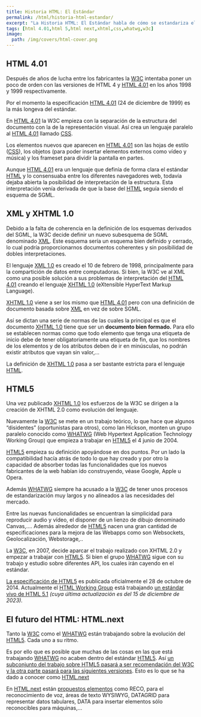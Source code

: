 ```yaml
---
title: Historia HTML: El Estándar
permalink: /html/historia-html-estandar/
excerpt: "La Historia HTML: El Estándar habla de cómo se estandariza el desarrollo de HTML con HTML 4.01 y HTML 5. Así de cómo es el futuro que nos espera."
tags: [html 4.01,html 5,html next,xhtml,css,whatwg,w3c]
image:
  path: /img/covers/html-cover.png
---
```


## HTML 4.01


Después de años de lucha entre los fabricantes la [W3C](https://w3.org/) intentaba poner un poco de orden con las versiones de HTML 4 y [HTML 4.01](http://www.w3.org/TR/REC-html40/) en los años 1998 y 1999 respectivamente.


Por el momento la especificación [HTML 4.01](http://www.w3.org/TR/REC-html40/) (24 de diciembre de 1999) es la más longeva del estándar.


En [HTML 4.01](http://www.w3.org/TR/REC-html40/) la W3C empieza con la separación de la estructura del documento con la de la representación visual. Así crea un lenguaje paralelo al [HTML 4.01](http://www.w3.org/TR/REC-html40/) llamado [CSS](http://www.manualweb.net/tutorial-css/).


Los elementos nuevos que aparecen en [HTML 4.01](http://www.w3.org/TR/REC-html40/) son las hojas de estilo ([CSS](http://www.manualweb.net/tutorial-css/)), los objetos (para poder insertar elementos externos como vídeo y música) y los frameset para dividir la pantalla en partes.


Aunque [HTML 4.01](http://www.w3.org/TR/REC-html40/) era un lenguaje que definía de forma clara el estándar [HTML](http://www.manualweb.net/tutorial-html/) y lo consensuaba entre los diferentes navegadores web, todavía dejaba abierta la posibilidad de interpretación de la estructura. Esta interpretación venía derivada de que la base del [HTML](http://www.manualweb.net/tutorial-html/) seguía siendo el esquema de SGML.


## XML y XHTML 1.0


Debido a la falta de coherencia en la definición de los esquemas derivados del SGML, la W3C decide definir un nuevo subesquema de SGML denominado [XML](http://www.manualweb.net/tutorial-xml/). Este esquema sería un esquema bien definido y cerrado, lo cual podría proporcionarnos documentos coherentes y sin posibilidad de dobles interpretaciones.


El lenguaje [XML 1.0](http://www.w3.org/TR/1998/REC-xml-19980210) es creado el 10 de febrero de 1998, principalmente para la compartición de datos entre computadoras. Si bien, la W3C ve al XML como una posible solución a sus problemas de interpretación del [HTML 4.01](http://www.w3.org/TR/REC-html40/) creando el lenguaje [XHTML 1.0](http://www.w3.org/TR/xhtml1/) (eXtensible HyperText Markup Language).


[XHTML 1.0](http://www.w3.org/TR/xhtml1/) viene a ser los mismo que [HTML 4.01](http://www.w3.org/TR/REC-html40/) pero con una definición de documento basada sobre [XML](http://www.manualweb.net/tutorial-xml/) en vez de sobre SGML.


Así se dictan una serie de normas de las cuales la principal es que el documento [XHTML 1.0](http://www.w3.org/TR/xhtml1/) tiene que ser un **documento bien formado.** Para ello se establecen normas como que todo elemento que tenga una etiqueta de inicio debe de tener obligatoriamente una etiqueta de fin, que los nombres de los elementos y de los atributos deben de ir en minúsculas, no podrán existir atributos que vayan sin valor,…


La definición de [XHTML 1.0](http://www.w3.org/TR/xhtml1/) pasa a ser bastante estricta para el lenguaje [HTML](http://www.manualweb.net/tutorial-html/).


## HTML5


Una vez publicado [XHTML 1.0](http://www.w3.org/TR/xhtml1/) los esfuerzos de la W3C se dirigen a la creación de XHTML 2.0 como evolución del lenguaje.


Nuevamente la [W3C](http://www.w3.org/) se mete en un trabajo teórico, lo que hace que algunos “disidentes” (oportunistas para otros), como Ian Hickson, monten un grupo paralelo conocido como [WHATWG](http://www.whatwg.org/) (Web Hypertext Application Technology Working Group) que empieza a trabajar en [HTML5](http://www.w3.org/TR/html5/) el 4 junio de 2004.


[HTML5](http://www.w3.org/TR/html5/) empieza su definición apoyándose en dos puntos. Por un lado la compatibilidad hacía atrás de todo lo que hay creado y por otro la capacidad de absorber todas las funcionalidades que los nuevos fabricantes de la web habían ido construyendo, véase Google, Apple u Opera.


Además [WHATWG](http://www.whatwg.org/) siempre ha acusado a la [W3C](http://www.w3.org/) de tener unos procesos de estandarización muy largos y no alineados a las necesidades del mercado.


Entre las nuevas funcionalidades se encuentran la simplicidad para reproducir audio y vídeo, el disponer de un lienzo de dibujo denominado Canvas,…. Además alrededor de [HTML5](http://www.w3.org/TR/html5/) nacen una gran cantidad de especificaciones para la mejora de las Webapps como son Websockets, Geolocalización, Webstorage,..


La [W3C](http://www.w3.org/), en 2007, decide aparcar el trabajo realizado con XHTML 2.0 y empezar a trabajar con [HTML5](http://www.w3.org/TR/html5/). Si bien el grupo [WHATWG](http://www.whatwg.org/) sigue con su trabajo y estudio sobre diferentes API, los cuales irán cayendo en el estándar.


[La especificación de HTML5](http://www.w3.org/TR/2014/REC-html5-20141028/) es publicada oficialmente el 28 de octubre de 2014. Actualmente el [HTML Working Group](http://www.w3.org/html/wg/) está trabajando [un estándar vivo de HTML 5.1](https://html.spec.whatwg.org/multipage/) _(cuya última actualización es del 15 de diciembre de 2023)._


## El futuro del HTML: HTML.next


Tanto la [W3C](http://www.w3.org/) como el [WHATWG](http://www.whatwg.org/) están trabajando sobre la evolución del [HTML5](http://www.w3.org/TR/html5/). Cada uno a su ritmo.


Es por ello que es posible que muchas de las cosas en las que está trabajando [WHATWG](http://www.whatwg.org/) no acaben dentro del estándar [HTML5](http://www.w3.org/TR/html5/). Así [un subconjunto del trabajo sobre HTML5 pasará a ser recomendación del W3C y la otra parte pasará para las siguientes versiones](http://www.w3.org/QA/2012/07/html5_and_htmlnext.html). Esto es lo que se ha dado a conocer como [HTML.next](http://www.w3.org/wiki/HTML/next)


En [HTML.next](http://www.w3.org/wiki/HTML/next) están [propuestos elementos](http://www.w3.org/html/wg/next/markup/) como RECO, para el reconocimiento de voz, áreas de texto WYSIWYG, DATAGRID para representar datos tabulares, DATA para insertar elementos sólo reconocibles para máquinas,…

